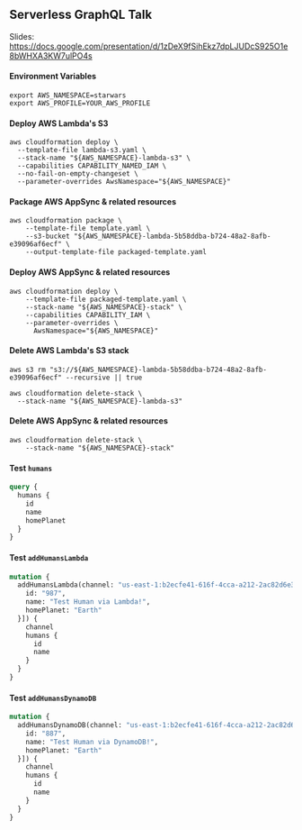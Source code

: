 ## Serverless GraphQL Talk
Slides: https://docs.google.com/presentation/d/1zDeX9fSihEkz7dpLJUDcS925O1e8bWHXA3KW7ulPO4s

#### Environment Variables

```
export AWS_NAMESPACE=starwars
export AWS_PROFILE=YOUR_AWS_PROFILE
```

#### Deploy AWS Lambda's S3
```
aws cloudformation deploy \
  --template-file lambda-s3.yaml \
  --stack-name "${AWS_NAMESPACE}-lambda-s3" \
  --capabilities CAPABILITY_NAMED_IAM \
  --no-fail-on-empty-changeset \
  --parameter-overrides AwsNamespace="${AWS_NAMESPACE}"
```

#### Package AWS AppSync & related resources
```
aws cloudformation package \
    --template-file template.yaml \
    --s3-bucket "${AWS_NAMESPACE}-lambda-5b58ddba-b724-48a2-8afb-e39096af6ecf" \
    --output-template-file packaged-template.yaml
```

#### Deploy AWS AppSync & related resources
```
aws cloudformation deploy \
    --template-file packaged-template.yaml \
    --stack-name "${AWS_NAMESPACE}-stack" \
    --capabilities CAPABILITY_IAM \
    --parameter-overrides \
      AwsNamespace="${AWS_NAMESPACE}"
```

#### Delete AWS Lambda's S3 stack
```
aws s3 rm "s3://${AWS_NAMESPACE}-lambda-5b58ddba-b724-48a2-8afb-e39096af6ecf" --recursive || true
```

```
aws cloudformation delete-stack \
  --stack-name "${AWS_NAMESPACE}-lambda-s3"
```

#### Delete AWS AppSync & related resources
```
aws cloudformation delete-stack \
	--stack-name "${AWS_NAMESPACE}-stack"
```

#### Test `humans`
```graphql
query {
  humans {
    id
    name
    homePlanet
  }
}
```


#### Test `addHumansLambda`
```graphql
mutation {
  addHumansLambda(channel: "us-east-1:b2ecfe41-616f-4cca-a212-2ac82d6e3fdd", input: [{
    id: "987",
    name: "Test Human via Lambda!",
    homePlanet: "Earth"
  }]) {
    channel
    humans {
      id
      name
    }
  }
}
```

#### Test `addHumansDynamoDB`
```graphql
mutation {
  addHumansDynamoDB(channel: "us-east-1:b2ecfe41-616f-4cca-a212-2ac82d6e3fdd", input: [{
    id: "887",
    name: "Test Human via DynamoDB!",
    homePlanet: "Earth"
  }]) {
    channel
    humans {
      id
      name
    }
  }
}
```
